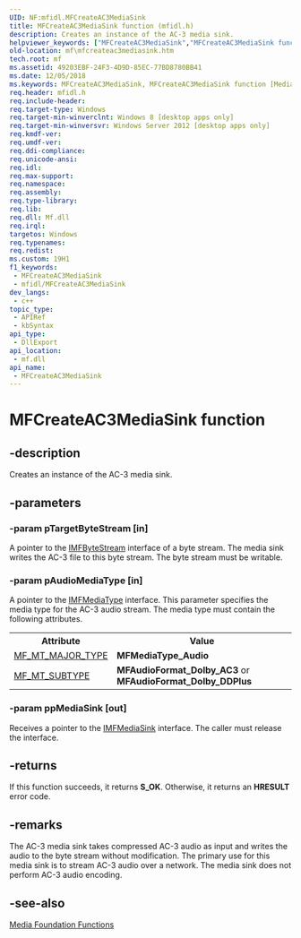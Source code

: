 ```yaml
---
UID: NF:mfidl.MFCreateAC3MediaSink
title: MFCreateAC3MediaSink function (mfidl.h)
description: Creates an instance of the AC-3 media sink.
helpviewer_keywords: ["MFCreateAC3MediaSink","MFCreateAC3MediaSink function [Media Foundation]","mf.mfcreateac3mediasink","mfidl/MFCreateAC3MediaSink"]
old-location: mf\mfcreateac3mediasink.htm
tech.root: mf
ms.assetid: 49203EBF-24F3-4D9D-85EC-77BD8780BB41
ms.date: 12/05/2018
ms.keywords: MFCreateAC3MediaSink, MFCreateAC3MediaSink function [Media Foundation], mf.mfcreateac3mediasink, mfidl/MFCreateAC3MediaSink
req.header: mfidl.h
req.include-header: 
req.target-type: Windows
req.target-min-winverclnt: Windows 8 [desktop apps only]
req.target-min-winversvr: Windows Server 2012 [desktop apps only]
req.kmdf-ver: 
req.umdf-ver: 
req.ddi-compliance: 
req.unicode-ansi: 
req.idl: 
req.max-support: 
req.namespace: 
req.assembly: 
req.type-library: 
req.lib: 
req.dll: Mf.dll
req.irql: 
targetos: Windows
req.typenames: 
req.redist: 
ms.custom: 19H1
f1_keywords:
 - MFCreateAC3MediaSink
 - mfidl/MFCreateAC3MediaSink
dev_langs:
 - c++
topic_type:
 - APIRef
 - kbSyntax
api_type:
 - DllExport
api_location:
 - mf.dll
api_name:
 - MFCreateAC3MediaSink
---
```


# MFCreateAC3MediaSink function


## -description

Creates an instance of the AC-3 media sink.

## -parameters

### -param pTargetByteStream [in]

A pointer to the <a href="https://docs.microsoft.com/windows/desktop/api/mfobjects/nn-mfobjects-imfbytestream">IMFByteStream</a> interface of a byte stream. The media sink writes the AC-3 file to this byte stream. The byte stream must be writable.

### -param pAudioMediaType [in]

A pointer to the <a href="https://docs.microsoft.com/windows/desktop/api/mfobjects/nn-mfobjects-imfmediatype">IMFMediaType</a> interface. This parameter specifies the media type for the AC-3 audio stream. The media type must contain the following attributes.

<table>
<tr>
<th>Attribute</th>
<th>Value</th>
</tr>
<tr>
<td>
<a href="https://docs.microsoft.com/windows/desktop/medfound/mf-mt-major-type-attribute">MF_MT_MAJOR_TYPE</a>
</td>
<td><b>MFMediaType_Audio</b></td>
</tr>
<tr>
<td>
<a href="https://docs.microsoft.com/windows/desktop/medfound/mf-mt-subtype-attribute">MF_MT_SUBTYPE</a>
</td>
<td><b>MFAudioFormat_Dolby_AC3</b> or <b>MFAudioFormat_Dolby_DDPlus</b></td>
</tr>
</table>

### -param ppMediaSink [out]

Receives a pointer to the <a href="https://docs.microsoft.com/windows/desktop/api/mfidl/nn-mfidl-imfmediasink">IMFMediaSink</a> interface. The caller must release the interface.

## -returns

If this function succeeds, it returns <b xmlns:loc="http://microsoft.com/wdcml/l10n">S_OK</b>. Otherwise, it returns an <b xmlns:loc="http://microsoft.com/wdcml/l10n">HRESULT</b> error code.

## -remarks

The AC-3 media sink takes compressed AC-3 audio as input and writes the audio to the  byte stream without modification. The primary use for this media sink is to stream AC-3 audio over a network. The media sink does not perform AC-3 audio encoding.

## -see-also

<a href="https://docs.microsoft.com/windows/desktop/medfound/media-foundation-functions">Media Foundation Functions</a>

